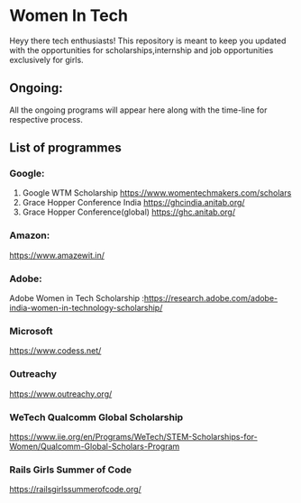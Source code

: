 # Women In Tech
Heyy there tech enthusiasts!
This repository is meant to keep you updated with the opportunities for scholarships,internship and job opportunities exclusively for girls.
##
## Ongoing:
All the ongoing programs will appear here along with the time-line for respective process.




## List of programmes
### Google:
1. Google WTM Scholarship 
    https://www.womentechmakers.com/scholars
2. Grace Hopper Conference India https://ghcindia.anitab.org/
3. Grace Hopper Conference(global) https://ghc.anitab.org/
    
 ### Amazon:
 https://www.amazewit.in/ 
 
 ### Adobe:
 Adobe Women in Tech Scholarship :https://research.adobe.com/adobe-india-women-in-technology-scholarship/
 
 ### Microsoft
 https://www.codess.net/
 
 ### Outreachy
 https://www.outreachy.org/
 
 ### WeTech Qualcomm Global Scholarship 
 https://www.iie.org/en/Programs/WeTech/STEM-Scholarships-for-Women/Qualcomm-Global-Scholars-Program
 
 ### Rails Girls Summer of Code
 https://railsgirlssummerofcode.org/
